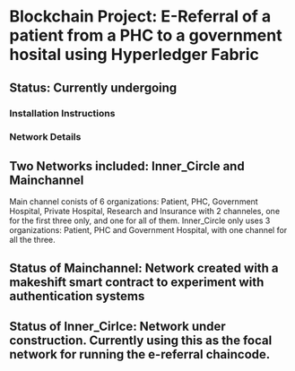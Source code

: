 # Blockchain Project: E-Referral of a patient from a PHC to a government hosital using Hyperledger Fabric

## Status: Currently undergoing

### Installation Instructions



### Network Details
## Two Networks included: Inner_Circle and Mainchannel
Main channel conists of 6 organizations: Patient, PHC, Government Hospital, Private Hospital, Research and Insurance with 2 channeles, one for the first three only, and one for all of them.
Inner_Circle only uses 3 organizations: Patient, PHC and Government Hospital, with one channel for all the three.

## Status of Mainchannel: Network created with a makeshift smart contract to experiment with authentication systems
## Status of Inner_Cirlce: Network under construction. Currently using this as the focal network for running the e-referral chaincode. 
